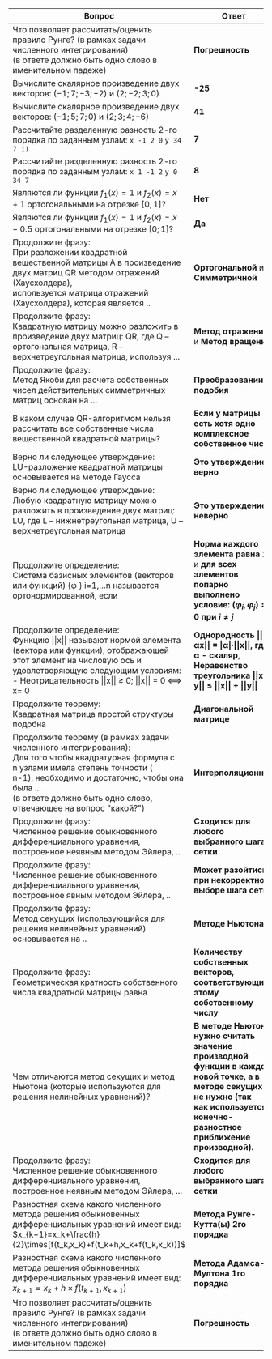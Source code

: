 
| Вопрос                                                                                                                                                                                                                                                                 | Ответ                                                                                                                                                                                   |
| ---------------------------------------------------------------------------------------------------------------------------------------------------------------------------------------------------------------------------------------------------------------------- | --------------------------------------------------------------------------------------------------------------------------------------------------------------------------------------- |
| Что позволяет рассчитать/оценить правило Рунге? (в рамках задачи численного интегрирования)<br>(в ответе должно быть одно слово в именительном падеже)                                                                                                                 | **Погрешность**                                                                                                                                                                         |
| Вычислите скалярное произведение двух векторов: $(-1; 7; -3; -2)$ и $(2; -2; 3; 0)$                                                                                                                                                                                    | **-25**                                                                                                                                                                                 |
| Вычислите скалярное произведение двух векторов: $(-1;5;7;0)$ и $(2;3;4;-6)$                                                                                                                                                                                            | **41**                                                                                                                                                                                  |
| Рассчитайте разделенную разность 2-го порядка по заданным узлам: `x -1 2 0` `y 34 7 11`                                                                                                                                                                                | **7**                                                                                                                                                                                   |
| Рассчитайте разделенную разность 2-го порядка по заданным узлам: `x 1 -1 2` `y 0 34 7`                                                                                                                                                                                 | **8**                                                                                                                                                                                   |
| Являются ли функции $f_1(x)=1$ и $f_2(x)=x+1$ ортогональными на отрезке $[0, 1]$?                                                                                                                                                                                      | **Нет**                                                                                                                                                                                 |
| Являются ли функции $f_1(x)=1$ и $f_2(x)=x-0.5$ ортогональными на отрезке $[0;1]$?                                                                                                                                                                                     | **Да**                                                                                                                                                                                  |
| Продолжите фразу: <br>При разложении квадратной вещественной матрицы А в произведение двух матриц QR методом отражений (Хаусхолдера),<br>используется матрица отражений (Хаусхолдера), которая является ..                                                             | **Ортогональной** и **Симметричной**                                                                                                                                                    |
| Продолжите фразу:<br>Квадратную матрицу можно разложить в произведение двух матриц: QR, где Q – ортогональная матрица, R –<br>верхнетреугольная матрица, используя ...                                                                                                 | **Метод отражения** и **Метод вращения**                                                                                                                                                |
| Продолжите фразу:<br>Метод Якоби для расчета собственных чисел действительных симметричных матриц основан на ...                                                                                                                                                       | **Преобразовании подобия**                                                                                                                                                              |
| В каком случае QR-алгоритмом нельзя рассчитать все собственные числа вещественной квадратной матрицы?                                                                                                                                                                  | **Если у матрицы есть хотя одно комплексное собственное число**                                                                                                                         |
| Верно ли следующее утверждение:<br>LU-разложение квадратной матрицы основывается на методе Гаусса                                                                                                                                                                      | **Это утверждение верно**                                                                                                                                                               |
| Верно ли следующее утверждение:<br>Любую квадратную матрицу можно разложить в произведение двух матриц: LU, где L – нижнетреугольная матрица, U –<br>верхнетреугольная матрица                                                                                         | **Это утверждение неверно**                                                                                                                                                             |
| Продолжите определение:<br>Система базисных элементов (векторов или функций) {φ } i=1,…n называется ортонормированной, если                                                                                                                                            | **Норма каждого элемента равна 1** и **для всех элементов попарно выполнено условие: $(\varphi_i,\varphi_j)=0$ при $i\ne j$**                                                           |
| Продолжите определение:<br>Функцию \|\|x\|\| называют нормой элемента (вектора или функции), отображающей этот элемент на числовую ось и<br>удовлетворяющую следующим условиям:<br>- Неотрицательность \|\|x\|\| ≥ 0; \|\|x\|\| = 0 ⟺ x= 0                             | **Однородность \|\|αx\|\| = \|α\|∙\|\|x\|\|, где α - скаляр**, **Неравенство треугольника \|\|x + y\|\| ≤ \|\|x\|\| + \|\|y\|\|**                                                       |
| Продолжите теорему:<br>Квадратная матрица простой структуры подобна                                                                                                                                                                                                    | **Диагональной матрице**                                                                                                                                                                |
| Продолжите теорему (в рамках задачи численного интегрирования):<br>Для того чтобы квадратурная формула с<br>n узлами имела степень точности (<br>n-1), необходимо и достаточно, чтобы она была ...<br>(в ответе должно быть одно слово, отвечающее на вопрос "какой?") | **Интерполяционной**                                                                                                                                                                    |
| Продолжите фразу:<br>Численное решение обыкновенного дифференциального уравнения, построенное неявным методом Эйлера, ..                                                                                                                                               | **Сходится для любого выбранного шага сетки**                                                                                                                                           |
| Продолжите фразу:<br>Численное решение обыкновенного дифференциального уравнения, построенное явным методом Эйлера, ..                                                                                                                                                 | **Может разойтись при некорректном выборе шага сетки**                                                                                                                                  |
| Продолжите фразу:<br>Метод секущих (использующийся для решения нелинейных уравнений) основывается на ..                                                                                                                                                                | **Методе Ньютона**                                                                                                                                                                      |
| Продолжите фразу:<br>Геометрическая кратность собственного числа квадратной матрицы равна                                                                                                                                                                              | **Количеству собственных векторов, соответствующих этому собственному числу**                                                                                                           |
| Чем отличаются метод секущих и метод Ньютона (которые используются для решения нелинейных уравнений)?                                                                                                                                                                  | **В методе Ньютона нужно считать значение производной функции в каждой новой точке, а в методе секущих не нужно (так<br>как используется конечно-разностное приближение производной).** |
| Продолжите фразу:<br>Численное решение обыкновенного дифференциального уравнения, построенное неявным методом Эйлера, ...                                                                                                                                              | **Сходится для любого выбранного шага сетки**                                                                                                                                           |
| Разностная схема какого численного метода решения обыкновенных дифференциальных уравнений имеет вид: $x_{k+1}=x_k+\frac{h}{2}\times[f(t_k,x_k)+f(t_k+h,x_k+f(t_k,x_k))]$                                                                                               | **Метода Рунге-Кутта(ы) 2го порядка**                                                                                                                                                   |
| Разностная схема какого численного метода решения обыкновенных дифференциальных уравнений имеет вид:<br>$x_{k+1}=x_k+h\times f(t_{k+1},x_{k+1})$                                                                                                                       | **Метода Адамса-Мултона 1го порядка**                                                                                                                                                   |
| Что позволяет рассчитать/оценить правило Рунге? (в рамках задачи численного интегрирования)<br>(в ответе должно быть одно слово в именительном падеже)                                                                                                                 | **Погрешность**                                                                                                                                                                         |
